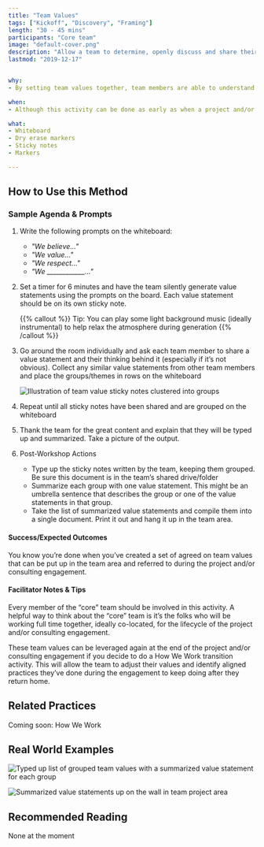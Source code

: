 ```yaml
---
title: "Team Values"
tags: ["Kickoff", "Discovery", "Framing"]
length: "30 - 45 mins"
participants: "Core team"
image: "default-cover.png"
description: "Allow a team to determine, openly discuss and share their team values"
lastmod: "2019-12-17"


why:
- By setting team values together, team members are able to understand what is important to their colleagues and what behaviors are expected day to day. It can help fast forward the early stages of team formation (Forming, Storming, Norming, and Performing) and provide a baseline for feedback.

when:
- Although this activity can be done as early as when a project and/or consulting engagement kicks off, the first day of product development (after a D&F is wrapping up) typically works best. The key is to have the full core team present. Sometimes that isn’t possible until development kicks off.  

what:
- Whiteboard
- Dry erase markers
- Sticky notes
- Markers

---
```

## How to Use this Method
### Sample Agenda & Prompts
1. Write the following prompts on the whiteboard:
        
   - *"We believe..."*
   - *"We value..."*
   - *"We respect..."*
   - *"We ____________..."*

1. Set a timer for 6 minutes and have the team silently generate value statements using the prompts on the board. Each value statement should be on its own sticky note.

   {{% callout %}}
   Tip: You can play some light background music (ideally instrumental) to help relax the atmosphere during generation
   {{% /callout %}}

1. Go around the room individually and ask each team member to share a value statement and their thinking behind it (especially if it’s not obvious). Collect any similar value statements from other team members and place the groups/themes in rows on the whiteboard

   ![Illustration of team value sticky notes clustered into groups](/images/practices/team-values/step-3.png)

1. Repeat until all sticky notes have been shared and are grouped on the whiteboard

1. Thank the team for the great content and explain that they will be typed up and summarized. Take a picture of the output.

1. Post-Workshop Actions

   - Type up the sticky notes written by the team, keeping them grouped. Be sure this document is in the team’s shared drive/folder
   - Summarize each group with one value statement. This might be an umbrella sentence that describes the group or one of the value statements in that group.
   - Take the list of summarized value statements and compile them into a single document. Print it out and hang it up in the team area.

#### Success/Expected Outcomes
You know you’re done when you’ve created a set of agreed on team values that can be put up in the team area and referred to during the project and/or consulting engagement.

#### Facilitator Notes & Tips

Every member of the “core” team should be involved in this activity. A helpful way to think about the “core” team is it’s the folks who will be working full time together, ideally co-located, for the lifecycle of the project and/or consulting engagement.

These team values can be leveraged again at the end of the project and/or consulting engagement if you decide to do a How We Work transition activity. This will allow the team to adjust their values and identify aligned practices they’ve done during the engagement to keep doing after they return home.

## Related Practices

Coming soon: How We Work

## Real World Examples

![Typed up list of grouped team values with a summarized value statement for each group](/images/practices/team-values/example-1.png)

![Summarized value statements up on the wall in team project area](/images/practices/team-values/example-2.jpeg)

## Recommended Reading

None at the moment


